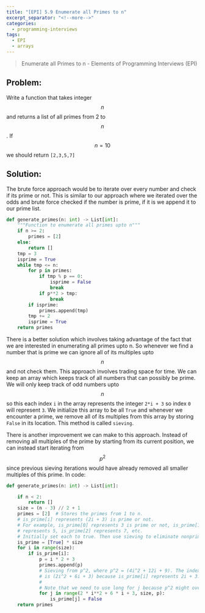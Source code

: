 ```yaml
---
title: "[EPI] 5.9 Enumerate all Primes to n"
excerpt_separator: "<!--more-->"
categories:
  - programming-interviews
tags:
  - EPI
  - arrays
---
```


> Enumerate all Primes to n - Elements of Programming Interviews (EPI) 

<!--more-->

## **Problem**: 
Write a function that takes integer $$n$$ and returns a list of all primes from 2 to $$n$$. If $$n=10$$ we should return `[2,3,5,7]`

## **Solution**:
The brute force approach would be to iterate over every number and check if its prime or not. This is similar to our approach where we iterated over the odds and brute force checked if the number is prime, if it is we append it to our prime list.

~~~python
def generate_primes(n: int) -> List[int]:
    """Function to enumerate all primes upto n"""
    if n >= 2:
        primes = [2]
    else:
        return []
    tmp = 3
    isprime = True
    while tmp <= n:
        for p in primes:
            if tmp % p == 0:
                isprime = False
                break
            if p**2 > tmp:
                break
        if isprime:
            primes.append(tmp)
        tmp += 2
        isprime = True
    return primes
~~~

There is a better solution which involves taking advantage of the fact that we are interested in enumerating all primes upto n. So whenever we find a number that is prime we can ignore all of its multiples upto $$n$$ and not check them. This approach involves trading space for time. We can keep an array which keeps track of all numbers that can possibly be prime. We will only keep track of odd numbers upto $$n$$ so this each index `i` in the array represents the integer `2*i + 3` so index `0` will represent `3`. We initialize this array to be all `True` and whenever we encounter a prime, we remove all of its multiples from this array by storing `False` in its location. This method is called `sieving`.

There is another improvement we can make to this approach. Instead of removing all multiples of the prime by starting from its current position, we can instead start iterating from $$p^2$$ since previous sieving iterations would have already removed all smaller multiples of this prime. In code:

~~~python
def generate_primes(n: int) -> List[int]:

    if n < 2:
        return []
    size = (n - 3) // 2 + 1
    primes = [2]  # Stores the primes from 1 to n.
    # is_prime[i] represents (2i + 3) is prime or not.
    # For example, is_prime[0] represents 3 is prime or not, is_prime[1]
    # represents 5, is_prime[2] represents 7, etc.
    # Initially set each to true. Then use sieving to eliminate nonprimes.
    is_prime = [True] * size
    for i in range(size):
        if is_prime[i]:
            p = i * 2 + 3
            primes.append(p)
            # Sieving from p^2, where p^2 = (4i^2 + 12i + 9). The index in is_prime
            # is (2i^2 + 6i + 3) because is_prime[i] represents 2i + 3.
            #
            # Note that we need to use long for j because p^2 might overflow.
            for j in range(2 * i**2 + 6 * i + 3, size, p):
                is_prime[j] = False
    return primes
~~~
